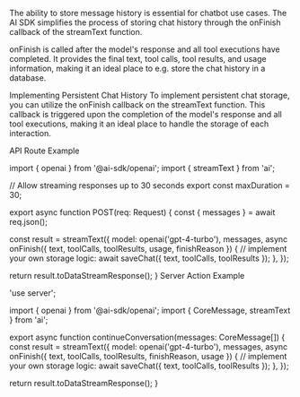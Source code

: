 The ability to store message history is essential for chatbot use cases. The AI SDK simplifies the process of storing chat history through the onFinish callback of the streamText function.

onFinish is called after the model's response and all tool executions have completed. It provides the final text, tool calls, tool results, and usage information, making it an ideal place to e.g. store the chat history in a database.

Implementing Persistent Chat History
To implement persistent chat storage, you can utilize the onFinish callback on the streamText function. This callback is triggered upon the completion of the model's response and all tool executions, making it an ideal place to handle the storage of each interaction.

API Route Example

import { openai } from '@ai-sdk/openai';
import { streamText } from 'ai';

// Allow streaming responses up to 30 seconds
export const maxDuration = 30;

export async function POST(req: Request) {
  const { messages } = await req.json();

  const result = streamText({
    model: openai('gpt-4-turbo'),
    messages,
    async onFinish({ text, toolCalls, toolResults, usage, finishReason }) {
      // implement your own storage logic:
      await saveChat({ text, toolCalls, toolResults });
    },
  });

  return result.toDataStreamResponse();
}
Server Action Example

'use server';

import { openai } from '@ai-sdk/openai';
import { CoreMessage, streamText } from 'ai';

export async function continueConversation(messages: CoreMessage[]) {
  const result = streamText({
    model: openai('gpt-4-turbo'),
    messages,
    async onFinish({ text, toolCalls, toolResults, finishReason, usage }) {
      // implement your own storage logic:
      await saveChat({ text, toolCalls, toolResults });
    },
  });

  return result.toDataStreamResponse();
}